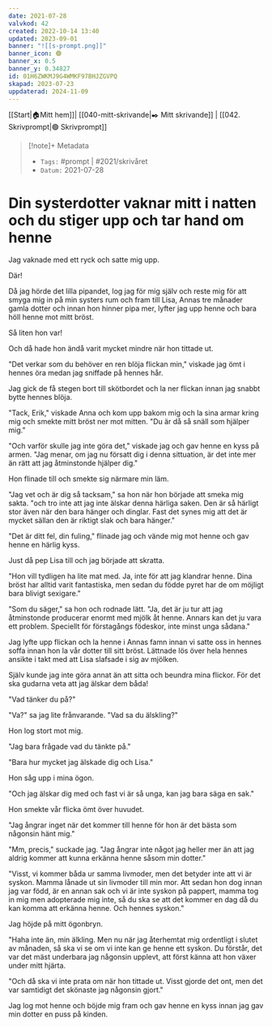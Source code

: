 ```yaml
---
date: 2021-07-28
valvkod: 42
created: 2022-10-14 13:40
updated: 2023-09-01
banner: "![[s-prompt.png]]"
banner_icon: 🟢
banner_x: 0.5
banner_y: 0.34827
id: 01H6ZWKMJ9G4WMKF97BHJZGVPQ
skapad: 2023-07-23
uppdaterad: 2024-11-09
---
```

[[Start|🏠Mitt hem]]| [[040-mitt-skrivande|✒️ Mitt skrivande]] | [[042. Skrivprompt|🟢 Skrivprompt]]

> [!note]+ Metadata
> * `Tags:`  #prompt | #2021/skrivåret 
> * `Datum:` 2021-07-28

# Din systerdotter vaknar mitt i natten och du stiger upp och tar hand om henne

Jag vaknade med ett ryck och satte mig upp.

Där!

Då jag hörde det lilla pipandet, log jag för mig själv och reste mig för att smyga mig in på min systers rum och fram till Lisa, Annas tre månader gamla dotter och innan hon hinner pipa mer, lyfter jag upp henne och bara höll henne mot mitt bröst.

Så liten hon var!

Och då hade hon ändå varit mycket mindre när hon tittade ut.

"Det verkar som du behöver en ren blöja flickan min," viskade jag ömt i hennes öra medan jag sniffade på hennes hår.

Jag gick de få stegen bort till skötbordet och la ner flickan innan jag snabbt bytte hennes blöja.

"Tack, Erik," viskade Anna och kom upp bakom mig och la sina armar kring mig och smekte mitt bröst ner mot mitten. "Du är då så snäll som hjälper mig."

"Och varför skulle jag inte göra det," viskade jag och gav henne en kyss på armen. "Jag menar, om jag nu försatt dig i denna sittuation, är det inte mer än rätt att jag åtminstonde hjälper dig."

Hon flinade till och smekte sig närmare min läm.

"Jag vet och är dig så tacksam," sa hon när hon började att smeka mig sakta. "och tro inte att jag inte älskar denna härliga saken. Den är så härligt stor även när den bara hänger och dinglar. Fast det synes mig att det är mycket sällan den är riktigt slak och bara hänger."

"Det är ditt fel, din fuling," flinade jag och vände mig mot henne och gav henne en härlig kyss.

Just då pep Lisa till och jag började att skratta.

"Hon vill tydligen ha lite mat med. Ja, inte för att jag klandrar henne. Dina bröst har alltid varit fantastiska, men sedan du födde pyret har de om möjligt bara blivigt sexigare."

"Som du säger," sa hon och rodnade lätt. "Ja, det är ju tur att jag åtminstonde producerar enormt med mjölk åt henne. Annars kan det ju vara ett problem. Speciellt för förstagångs födeskor, inte minst unga sådana."

Jag lyfte upp flickan och la henne i Annas famn innan vi satte oss in hennes soffa innan hon la vår dotter till sitt bröst. Lättnade lös över hela hennes ansikte i takt med att Lisa slafsade i sig av mjölken.

Själv kunde jag inte göra annat än att sitta och beundra mina flickor. För det ska gudarna veta att jag älskar dem båda!

"Vad tänker du på?"

"Va?" sa jag lite frånvarande. "Vad sa du älskling?"

Hon log stort mot mig.

"Jag bara frågade vad du tänkte på."

"Bara hur mycket jag älskade dig och Lisa."

Hon såg upp i mina ögon.

"Och jag älskar dig med och fast vi är så unga, kan jag bara säga en sak."

Hon smekte vår flicka ömt över huvudet.

"Jag ångrar inget när det kommer till henne för hon är det bästa som någonsin hänt mig."

"Mm, precis," suckade jag. "Jag ångrar inte något jag heller mer än att jag aldrig kommer att kunna erkänna henne såsom min dotter."

"Visst, vi kommer båda ur samma livmoder, men det betyder inte att vi är syskon. Mamma lånade ut sin livmoder till min mor. Att sedan hon dog innan jag var född, är en annan sak och vi är inte syskon på pappert, mamma tog in mig men adopterade mig inte, så du ska se att det kommer en dag då du kan komma att erkänna henne. Och hennes syskon."

Jag höjde på mitt ögonbryn.

"Haha inte än, min älkling. Men nu när jag återhemtat mig ordentligt i slutet av månaden, så ska vi se om vi inte kan ge henne ett syskon. Du förstår, det var det mäst underbara jag någonsin upplevt, att först känna att hon växer under mitt hjärta.

"Och då ska vi inte prata om när hon tittade ut. Visst gjorde det ont, men det var samtidigt det skönaste jag någonsin gjort."

Jag log mot henne och böjde mig fram och gav henne en kyss innan jag gav min dotter en puss på kinden.

